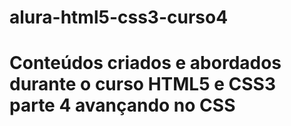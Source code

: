 # alura-html5-css3-curso4


<h1>Conteúdos criados e abordados durante o curso HTML5 e CSS3 parte 4 avançando no CSS</h1>
